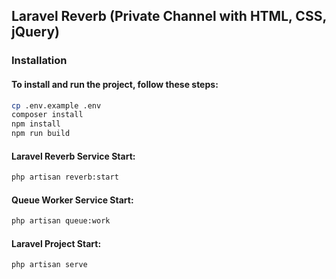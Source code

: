 ## Laravel Reverb (Private Channel with HTML, CSS, jQuery)
### Installation
#### To install and run the project, follow these steps:

```bash
cp .env.example .env
composer install
npm install
npm run build
```
#### Laravel Reverb Service Start:
```bash
php artisan reverb:start
```

#### Queue Worker Service Start:
```bash
php artisan queue:work
```

#### Laravel Project Start:
```bash
php artisan serve
```
